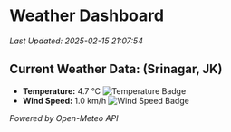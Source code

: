 
# Weather Dashboard

_Last Updated: 2025-02-15 21:07:54_

## Current Weather Data: (Srinagar, JK)
- **Temperature:** 4.7 °C ![Temperature Badge](https://img.shields.io/badge/Temperature-Low%20Temp-blue)
- **Wind Speed:** 1.0 km/h ![Wind Speed Badge](https://img.shields.io/badge/Wind%20Speed-Light%20Wind-blue)

*Powered by Open-Meteo API*
